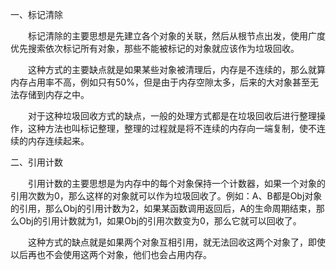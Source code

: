 一、标记清除

　　标记清除的主要思想是先建立各个对象的关联，然后从根节点出发，使用广度优先搜索依次标记所有对象，那些不能被标记的对象就应该作为垃圾回收。

　　这种方式的主要缺点就是如果某些对象被清理后，内存是不连续的，那么就算内存占用率不高，例如只有50%，但是由于内存空隙太多，后来的大对象甚至无法存储到内存之中。

　　对于这种垃圾回收方式的缺点，一般的处理方式都是在垃圾回收后进行整理操作，这种方法也叫标记整理，整理的过程就是将不连续的内存向一端复制，使不连续的内存连续起来。

二、引用计数

　　引用计数的主要思想是为内存中的每个对象保持一个计数器，如果一个对象的引用次数为0，那么这样的对象就可以作为垃圾回收了。例如：A、B都是Obj对象的引用，那么Obj的引用计数为2，如果某函数调用返回后，A的生命周期结束，那么Obj的引用计数就为1，如果Obj的引用次数变为0，那么它就可以回收了。

　　这种方式的缺点就是如果两个对象互相引用，就无法回收这两个对象了，即使以后再也不会使用这两个对象，他们也会占用内存。